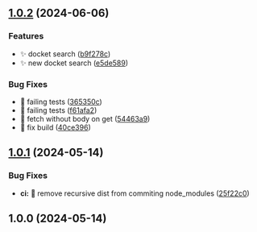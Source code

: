 ## [1.0.2](https://github.com/4very/ferc-elibrary-api/compare/v1.0.1...v1.0.2) (2024-06-06)


### Features

* :sparkles: docket search ([b9f278c](https://github.com/4very/ferc-elibrary-api/commit/b9f278c867ac06b61133b69c01046800ebd11cb7))
* :sparkles: new docket search ([e5de589](https://github.com/4very/ferc-elibrary-api/commit/e5de58913885f400d7cee02ed97b46d05afffec5))


### Bug Fixes

* :bug: failing tests ([365350c](https://github.com/4very/ferc-elibrary-api/commit/365350c4a23e47259bf81907ebaf344fa63594f7))
* :bug: failing tests ([f61afa2](https://github.com/4very/ferc-elibrary-api/commit/f61afa277417ab5bc40a0615ee42654c56a24884))
* :bug: fetch without body on get ([54463a9](https://github.com/4very/ferc-elibrary-api/commit/54463a91370b32a1aafad464ef305da1f1f2a572))
* :bug: fix build ([40ce396](https://github.com/4very/ferc-elibrary-api/commit/40ce396e0a72209f9e6bc4322b5977ab90614280))

## [1.0.1](https://github.com/4very/ferc-elibrary-api/compare/v1.0.0...v1.0.1) (2024-05-14)


### Bug Fixes

* **ci:** :bug: remove recursive dist from commiting node_modules ([25f22c0](https://github.com/4very/ferc-elibrary-api/commit/25f22c03df03af2e36b2303651ac02c04d084345))

## 1.0.0 (2024-05-14)
